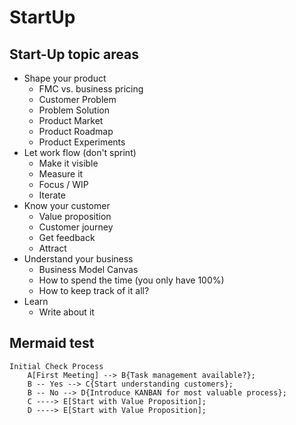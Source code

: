 # StartUp


## Start-Up topic areas

* Shape your product
	* FMC vs. business pricing
	* Customer Problem
	* Problem Solution
	* Product Market
	* Product Roadmap
	* Product Experiments
* Let work flow (don't sprint)
	* Make it visible
	* Measure it
	* Focus / WIP
	* Iterate
* Know your customer
	* Value proposition
	* Customer journey
	* Get feedback
	* Attract
* Understand your business
	* Business Model Canvas
	* How to spend the time (you only have 100%)
	* How to keep track of it all?
* Learn
	* Write about it

## Mermaid test

```mermaid
Initial Check Process
	A[First Meeting] --> B{Task management available?};
	B -- Yes --> C{Start understanding customers};
	B -- No --> D{Introduce KANBAN for most valuable process};
	C ----> E[Start with Value Proposition];
	D ----> E[Start with Value Proposition];
```
